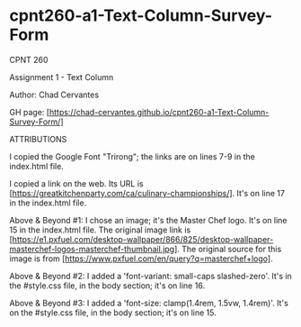 # cpnt260-a1-Text-Column-Survey-Form
CPNT 260

Assignment 1 - Text Column
  
Author: Chad Cervantes

GH page: [https://chad-cervantes.github.io/cpnt260-a1-Text-Column-Survey-Form/]

ATTRIBUTIONS

I copied the Google Font "Trirong"; the links are on lines 7-9 in the index.html file. 

I copied a link on the web. Its URL is [https://greatkitchenparty.com/ca/culinary-championships/]. It's on line 17 in the index.html file.

Above & Beyond #1: I chose an image; it's the Master Chef logo. It's on line 15 in the index.html file. The original image link is [https://e1.pxfuel.com/desktop-wallpaper/866/825/desktop-wallpaper-masterchef-logos-masterchef-thumbnail.jpg]. The original source for this image is from [https://www.pxfuel.com/en/query?q=masterchef+logo].

Above & Beyond #2: I added a 'font-variant: small-caps slashed-zero'. It's in the #style.css file, in the body section; it's on line 16.

Above & Beyond #3: I added a 'font-size: clamp(1.4rem, 1.5vw, 1.4rem)'. It's on the #style.css file, in the body section; it's on line 15.